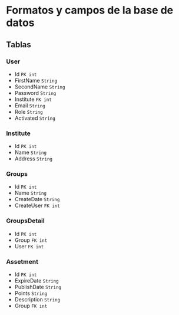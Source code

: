# Formatos y campos de la base de datos

## Tablas
### User
- Id `PK int`
- FirstName `String`
- SecondName `String`
- Password `String`
- Institute `FK int`
- Email `String`
- Role `String`
- Activated `String`

### Institute
- Id `PK int`
- Name `String`
- Address `String`

### Groups
- Id `PK int`
- Name `String`
- CreateDate `String`
- CreateUser `FK int`

### GroupsDetail
- Id `PK int`
- Group `FK int`
- User `FK int`

### Assetment
- Id `PK int`
- ExpireDate `String`
- PublishDate `String`
- Points `String`
- Description `String`
- Group `FK int`